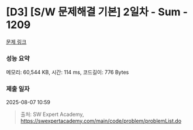 # [D3] [S/W 문제해결 기본] 2일차 - Sum - 1209 

[문제 링크](https://swexpertacademy.com/main/code/problem/problemDetail.do?contestProbId=AV13_BWKACUCFAYh) 

### 성능 요약

메모리: 60,544 KB, 시간: 114 ms, 코드길이: 776 Bytes

### 제출 일자

2025-08-07 10:59



> 출처: SW Expert Academy, https://swexpertacademy.com/main/code/problem/problemList.do